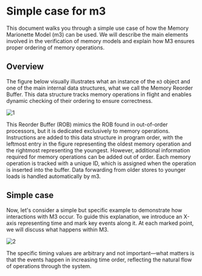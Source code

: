 # Simple case for m3
This document walks you through a simple use case of how the Memory Marionette Model (m3) can be used. We will describe the main elements involved in the verification of memory models and explain how M3 ensures proper ordering of memory operations. 

## Overview
The figure below visually illustrates what an instance of the `m3` object and one of the main internal data structures, what we call the Memory Reorder Buffer. This data structure tracks memory operations in flight and enables dynamic checking of their ordering to ensure correctness.

![1](https://github.com/user-attachments/assets/f1a82220-712e-45f4-a4cd-280483287371)

This Reorder Buffer (ROB) mimics the ROB found in out-of-order processors, but it is dedicated exclusively to memory operations. Instructions are added to this data structure in program order, with the leftmost entry in the figure representing the oldest memory operation and the rightmost representing the youngest. However, additional information required for memory operations can be added out of order. Each memory operation is tracked with a unique ID, which is assigned when the operation is inserted into the buffer. Data forwarding from older stores to younger loads is handled automatically by m3.

## Simple case
Now, let's consider a simple but specific example to demonstrate how interactions with M3 occur. To guide this explanation, we introduce an X-axis representing time and mark key events along it. At each marked point, we will discuss what happens within M3. 

![2](https://github.com/user-attachments/assets/987c6a9a-581a-4039-b567-04a35ad3c0af)

The specific timing values are arbitrary and not important—what matters is that the events happen in increasing time order, reflecting the natural flow of operations through the system.
